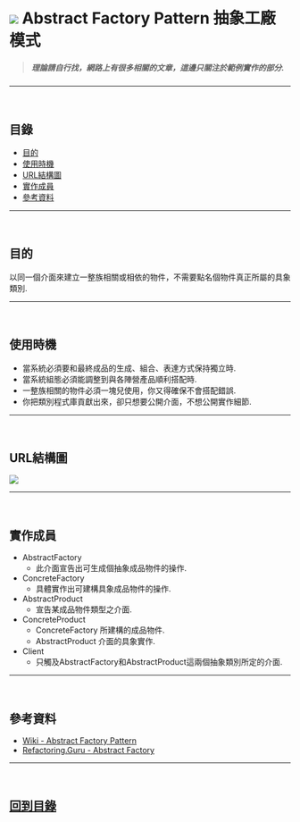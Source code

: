 # ![](https://drive.google.com/uc?id=10INx5_pkhMcYRdx_OO4rXNXxcsvPtBYq) Abstract Factory Pattern 抽象工廠模式 
> ##### 理論請自行找，網路上有很多相關的文章，這邊只關注於範例實作的部分.

---
<br>

<!--ts-->
## 目錄
* [目的](#目的)
* [使用時機](#使用時機)
* [URL結構圖](#url結構圖)
* [實作成員](#實作成員)
* [參考資料](#參考資料)
<!--te-->

---
<br>

## 目的
以同一個介面來建立一整族相關或相依的物件，不需要點名個物件真正所屬的具象類別.

---
<br>

## 使用時機
* 當系統必須要和最終成品的生成、組合、表達方式保持獨立時.
* 當系統組態必須能調整到與各陣營產品順利搭配時.
* 一整族相關的物件必須一塊兒使用，你又得確保不會搭配錯誤.
* 你把類別程式庫貢獻出來，卻只想要公開介面，不想公開實作細節.

---
<br>

## URL結構圖
![](https://drive.google.com/uc?id=18E5zBikOZxx60j-krhzVz0-7Y2gSbj-R)

---
<br>

## 實作成員
* AbstractFactory
  * 此介面宣告出可生成個抽象成品物件的操作.
* ConcreteFactory
  * 具體實作出可建構具象成品物件的操作.
* AbstractProduct
  * 宣告某成品物件類型之介面.
* ConcreteProduct
  - ConcreteFactory 所建構的成品物件.
  - AbstractProduct 介面的具象實作.
* Client
  * 只觸及AbstractFactory和AbstractProduct這兩個抽象類別所定的介面.

---
<br>

## 參考資料
* [Wiki - Abstract Factory Pattern](https://en.wikipedia.org/wiki/Abstract_factory_pattern) <br>
* [Refactoring.Guru - Abstract Factory](https://refactoring.guru/design-patterns/abstract-factory) <br>

---
<br>

<!--ts-->
## [回到目錄](#目錄)
<!--te-->